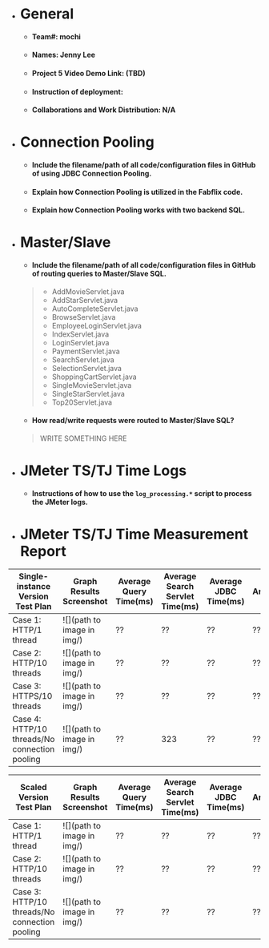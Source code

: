 - # General
  - #### Team#: mochi

  - #### Names: Jenny Lee

  - #### Project 5 Video Demo Link: (TBD)

  - #### Instruction of deployment:

  - #### Collaborations and Work Distribution: N/A


- # Connection Pooling
  - #### Include the filename/path of all code/configuration files in GitHub of using JDBC Connection Pooling.

  - #### Explain how Connection Pooling is utilized in the Fabflix code.

  - #### Explain how Connection Pooling works with two backend SQL.


- # Master/Slave
  - #### Include the filename/path of all code/configuration files in GitHub of routing queries to Master/Slave SQL.
  > - AddMovieServlet.java 
  > - AddStarServlet.java 
  > - AutoCompleteServlet.java 
  > - BrowseServlet.java 
  > - EmployeeLoginServlet.java 
  > - IndexServlet.java 
  > - LoginServlet.java 
  > - PaymentServlet.java 
  > - SearchServlet.java 
  > - SelectionServlet.java 
  > - ShoppingCartServlet.java 
  > - SingleMovieServlet.java 
  > - SingleStarServlet.java 
  > - Top20Servlet.java

  - #### How read/write requests were routed to Master/Slave SQL?
  > WRITE SOMETHING HERE

- # JMeter TS/TJ Time Logs
  - #### Instructions of how to use the `log_processing.*` script to process the JMeter logs.


- # JMeter TS/TJ Time Measurement Report

| **Single-instance Version Test Plan**          | **Graph Results Screenshot** | **Average Query Time(ms)** | **Average Search Servlet Time(ms)** | **Average JDBC Time(ms)** | **Analysis** |
|------------------------------------------------|------------------------------|----------------------------|-----------------------------------|---------------------------|--------------|
| Case 1: HTTP/1 thread                          | ![](path to image in img/)   | ??                         | ??                                | ??                        | ??           |
| Case 2: HTTP/10 threads                        | ![](path to image in img/)   | ??                         | ??                                | ??                        | ??           |
| Case 3: HTTPS/10 threads                       | ![](path to image in img/)   | ??                         | ??                                | ??                        | ??           |
| Case 4: HTTP/10 threads/No connection pooling  | ![](path to image in img/)   | ??                         | 323                               | ??                        | ??           |

| **Scaled Version Test Plan**                   | **Graph Results Screenshot** | **Average Query Time(ms)** | **Average Search Servlet Time(ms)** | **Average JDBC Time(ms)** | **Analysis** |
|------------------------------------------------|------------------------------|----------------------------|-------------------------------------|---------------------------|--------------|
| Case 1: HTTP/1 thread                          | ![](path to image in img/)   | ??                         | ??                                  | ??                        | ??           |
| Case 2: HTTP/10 threads                        | ![](path to image in img/)   | ??                         | ??                                  | ??                        | ??           |
| Case 3: HTTP/10 threads/No connection pooling  | ![](path to image in img/)   | ??                         | ??                                  | ??                        | ??           |